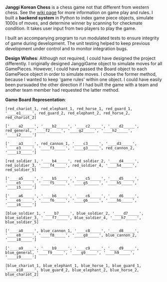 **Janggi Korean Chess** is a chess game not that different from western chess. See the [wiki page](https://en.wikipedia.org/wiki/Janggi) for more information on game play and rules. I built a **backend system** in Python to index game piece objects, simulate 1000s of moves, and determine winner by scanning for checkmate condition. It takes user input from two players to play the game.

I built an accompanying program to run modulated tests to ensure integrity of game during development. The unit testing helped to keep previous development under control and to monitor integration bugs.

**Design Wishes**: Although not required, I could have designed the project differently. I originally designed JanggiGame object to simulate moves for all GamePieces. However, I could have passed the Board object to each GamePiece object in order to simulate moves. I chose the former method, because I wanted to keep 'game rules' within one object. I could have easily been pursuaded the other direction if I had built the game with a team and another team member had requested the latter method.

**Game Board Representation**:

```
[red_chariot_1, red_elephant_1, red_horse_1, red_guard_1, '____e1_____', red_guard_2, red_elephant_2, red_horse_2, red_chariot_2]
        
['____a2_____', '____b2_____', '____c2_____', '____d2_____', red_general, '____f2_____', '____g2_____', '____h2_____', '____i2_____']

['____a3_____', red_cannon_1, '____c3_____', '____d3_____', '____e3_____', '____f3_____', '____g3_____', red_cannon_2, '____i3_____']

[red_soldier_1, '____b4_____', red_soldier_2, '____d4_____', red_soldier_3, '____f4_____', red_soldier_4, '____h4_____', red_soldier_5]

['____a5_____', '____b5_____', '____c5_____', '____d5_____', '____e5_____', '____f5_____', '____g5_____', '____h5_____', '____i5_____']

['____a6_____', '____b6_____', '____c6_____', '____d6_____', '____e6_____', '____f6_____', '____g6_____', '____h6_____', '____i6_____']

[blue_soldier_1, '____b7_____', blue_soldier_2, '____d7_____', blue_soldier_3, '____f7_____', blue_soldier_4, '____h7_____', blue_soldier_5]

['____a8_____', blue_cannon_1, '____c8_____', '____d8_____', '____e8_____', '____f8_____', '____g8_____', blue_cannon_2, '____i8_____']

['____a9_____', '____b9_____', '____c9_____', '____d9_____', blue_general, '____f9_____', '____g9_____', '____h9_____', '____i9_____']

[blue_chariot_1, blue_elephant_1, blue_horse_1, blue_guard_1, '____e10_____', blue_guard_2, blue_elephant_2, blue_horse_2, blue_chariot_2]
```
